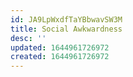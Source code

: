 ```yaml
---
id: JA9LpWxdfTaYBbwavSW3M
title: Social Awkwardness
desc: ''
updated: 1644961726972
created: 1644961726972
---
```


